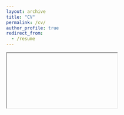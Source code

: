```yaml
---
layout: archive
title: "CV"
permalink: /cv/
author_profile: true
redirect_from:
  - /resume
---
```


<!-- <embed src="localhost:4000/files/cv.pdf" width="800px" height="2100px" /> -->
<iframe src="localhost:4000/files/cv.pdf"></iframe>